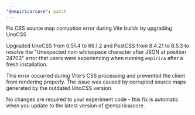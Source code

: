 ```yaml
---
"@empirica/core": patch
---
```


Fix CSS source map corruption error during Vite builds by upgrading UnoCSS

Upgraded UnoCSS from 0.51.4 to 66.1.2 and PostCSS from 8.4.21 to 8.5.3 to resolve the "Unexpected non-whitespace character after JSON at position 24703" error that users were experiencing when running `empirica` after a fresh installation.

This error occurred during Vite's CSS processing and prevented the client from rendering properly. The issue was caused by corrupted source maps generated by the outdated UnoCSS version.

No changes are required to your experiment code - this fix is automatic when you update to the latest version of @empirica/core. 